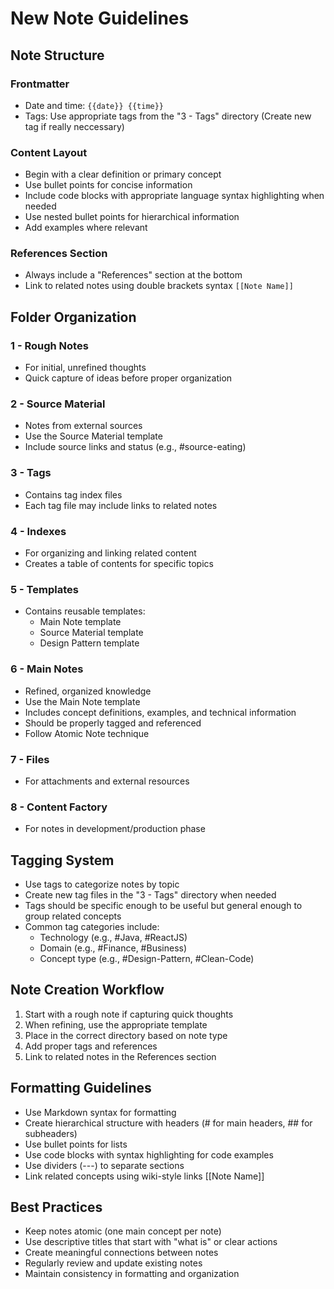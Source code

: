 # New Note Guidelines

## Note Structure

### Frontmatter

- Date and time: `{{date}} {{time}}`
- Tags: Use appropriate tags from the "3 - Tags" directory (Create new tag if really neccessary)

### Content Layout

- Begin with a clear definition or primary concept
- Use bullet points for concise information
- Include code blocks with appropriate language syntax highlighting when needed
- Use nested bullet points for hierarchical information
- Add examples where relevant

### References Section

- Always include a "References" section at the bottom
- Link to related notes using double brackets syntax `[[Note Name]]`

## Folder Organization

### 1 - Rough Notes

- For initial, unrefined thoughts
- Quick capture of ideas before proper organization

### 2 - Source Material

- Notes from external sources
- Use the Source Material template
- Include source links and status (e.g., #source-eating)

### 3 - Tags

- Contains tag index files
- Each tag file may include links to related notes

### 4 - Indexes

- For organizing and linking related content
- Creates a table of contents for specific topics

### 5 - Templates

- Contains reusable templates:
  - Main Note template
  - Source Material template
  - Design Pattern template

### 6 - Main Notes

- Refined, organized knowledge
- Use the Main Note template
- Includes concept definitions, examples, and technical information
- Should be properly tagged and referenced
- Follow Atomic Note technique

### 7 - Files

- For attachments and external resources

### 8 - Content Factory

- For notes in development/production phase

## Tagging System

- Use tags to categorize notes by topic
- Create new tag files in the "3 - Tags" directory when needed
- Tags should be specific enough to be useful but general enough to group related concepts
- Common tag categories include:
  - Technology (e.g., #Java, #ReactJS)
  - Domain (e.g., #Finance, #Business)
  - Concept type (e.g., #Design-Pattern, #Clean-Code)

## Note Creation Workflow

1. Start with a rough note if capturing quick thoughts
2. When refining, use the appropriate template
3. Place in the correct directory based on note type
4. Add proper tags and references
5. Link to related notes in the References section

## Formatting Guidelines

- Use Markdown syntax for formatting
- Create hierarchical structure with headers (# for main headers, ## for subheaders)
- Use bullet points for lists
- Use code blocks with syntax highlighting for code examples
- Use dividers (---) to separate sections
- Link related concepts using wiki-style links [[Note Name]]

## Best Practices

- Keep notes atomic (one main concept per note)
- Use descriptive titles that start with "what is" or clear actions
- Create meaningful connections between notes
- Regularly review and update existing notes
- Maintain consistency in formatting and organization

